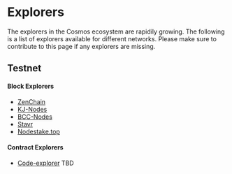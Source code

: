 # Explorers

The explorers in the Cosmos ecosystem are rapidily growing. The following is a list of explorers available for different networks. Please make sure to contribute to this page if any explorers are missing.  


## Testnet
#### Block Explorers
- [ZenChain](https://terp.zenscan.io/)
- [KJ-Nodes](https://explorer.kjnodes.com/terp-test)
- [BCC-Nodes](https://explorer.bccnodes.com/terp)
- [Stavr](https://explorer.stavr.tech/terp-network)
- [Nodestake.top](https://explorer.nodestake.top/terp-testnet)

#### Contract Explorers
- [Code-explorer](https:/docs.terp.network) TBD
